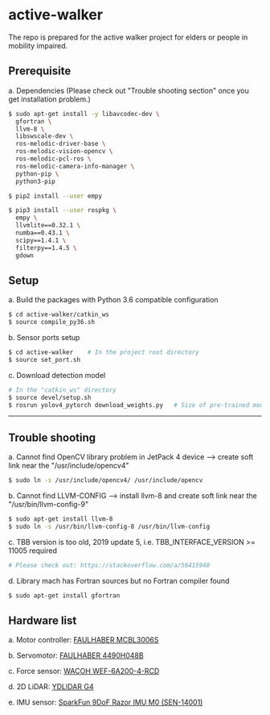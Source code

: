 # active-walker
The repo is prepared for the active walker project for elders or people in mobility impaired.

## Prerequisite
a. Dependencies (Please check out "Trouble shooting section" once you get installation problem.)
```bash
$ sudo apt-get install -y libavcodec-dev \
  gfortran \
  llvm-8 \
  libswscale-dev \
  ros-melodic-driver-base \
  ros-melodic-vision-opencv \
  ros-melodic-pcl-ros \
  ros-melodic-camera-info-manager \
  python-pip \
  python3-pip

$ pip2 install --user empy

$ pip3 install --user rospkg \
  empy \
  llvmlite==0.32.1 \
  numba==0.43.1 \
  scipy==1.4.1 \
  filterpy==1.4.5 \
  gdown
```

## Setup 
a. Build the packages with Python 3.6 compatible configuration
```bash
$ cd active-walker/catkin_ws
$ source compile_py36.sh
```
b. Sensor ports setup
```bash
$ cd active-walker    # In the project root directory
$ source set_port.sh
```
c. Download detection model
```bash
# In the "catkin_ws" directory
$ source devel/setup.sh
$ rosrun yolov4_pytorch download_weights.py   # Size of pre-trained model: ~282MB
```

___
## Trouble shooting
a. Cannot find OpenCV library problem in JetPack 4 device --> create soft link near the "/usr/include/opencv4" 
```bash
$ sudo ln -s /usr/include/opencv4/ /usr/include/opencv
```
b. Cannot find LLVM-CONFIG  --> install llvm-8 and create soft link near the "/usr/bin/llvm-config-9" 
```bash
$ sudo apt-get install llvm-8
$ sudo ln -s /usr/bin/llvm-config-8 /usr/bin/llvm-config
```
c. TBB version is too old, 2019 update 5, i.e. TBB_INTERFACE_VERSION >= 11005 required
```bash
# Please check out: https://stackoverflow.com/a/56415940
```
d. Library mach has Fortran sources but no Fortran compiler found
```bash
$ sudo apt-get install gfortran
```


## Hardware list
a. Motor controller: [FAULHABER MCBL3006S](https://www.faulhaber.com/en/products/series/mcbl-3006-s)

b. Servomotor: [FAULHABER 4490H048B](https://www.faulhaber.com/fileadmin/Import/Media/EN_4490_B_FMM.pdf)

c. Force sensor: [WACOH WEF-6A200-4-RCD](https://wacoh-tech.com/en/products/dynpick/200n_rcd.html)

<!-- d. Laser range sensor: [HOKUYO URG-04LX-UG01](https://www.hokuyo-aut.jp/search/single.php?serial=166) -->
d. 2D LiDAR: [YDLIDAR G4](https://www.ydlidar.com/Public/upload/files/2020-04-13/YDLIDAR%20G4%20Datasheet.pdf)

e. IMU sensor: [SparkFun 9DoF Razor IMU M0 (SEN-14001)](https://www.sparkfun.com/products/retired/14001)
